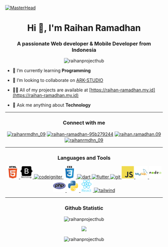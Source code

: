 [![MasterHead](https://i.postimg.cc/D0kYGHZJ/Raihan-ramadhan7.png)](https://raihan-ramadhan.my.id)
<h1 align="center">Hi 👋, I'm Raihan Ramadhan</h1>
<h3 align="center">A passionate Web developer & Mobile Developer from Indonesia</h3>

<p align="center"> <img src="https://komarev.com/ghpvc/?username=raihanprojecthub&label=Profile%20views&color=0e75b6&style=flat" alt="raihanprojecthub" /> </p>

- 🌱 I’m currently learning **Programming**

- 👯 I’m looking to collaborate on [ARK-STUDIO](https://github.com/TIM-SUKSES)

- 👨‍💻 All of my projects are available at [https://raihan-ramadhan.my.id](https://raihan-ramadhan.my.id)

- 💬 Ask me anything about **Technology**

------

<h3 align="center">Connect with me</h3>
<p align="center">
<a href="https://twitter.com/raihanrmdhn_09" target="blank"><img align="center" src="https://raw.githubusercontent.com/rahuldkjain/github-profile-readme-generator/master/src/images/icons/Social/twitter.svg" alt="raihanrmdhn_09" height="30" width="40" /></a>
<a href="https://linkedin.com/in/raihan-ramadhan-95b279244" target="blank"><img align="center" src="https://raw.githubusercontent.com/rahuldkjain/github-profile-readme-generator/master/src/images/icons/Social/linked-in-alt.svg" alt="raihan-ramadhan-95b279244" height="30" width="40" /></a>
<a href="https://fb.com/raihan.ramadhan.09" target="blank"><img align="center" src="https://raw.githubusercontent.com/rahuldkjain/github-profile-readme-generator/master/src/images/icons/Social/facebook.svg" alt="raihan.ramadhan.09" height="30" width="40" /></a>
<a href="https://instagram.com/raihanrmdhn_09" target="blank"><img align="center" src="https://raw.githubusercontent.com/rahuldkjain/github-profile-readme-generator/master/src/images/icons/Social/instagram.svg" alt="raihanrmdhn_09" height="30" width="40" /></a>
</p>

------

<h3 align="center">Languages and Tools</h3>
<p align="center"> <a href="https://getbootstrap.com" target="_blank" rel="noreferrer"> <img src="https://raw.githubusercontent.com/devicons/devicon/master/icons/html5/html5-original-wordmark.svg" alt="html5" width="40" height="40"/> </a> <a href="https://developer.mozilla.org/en-US/docs/Web/JavaScript" target="_blank" rel="noreferrer"> <img src="https://raw.githubusercontent.com/devicons/devicon/master/icons/bootstrap/bootstrap-plain-wordmark.svg" alt="bootstrap" width="40" height="40"/> </a> <a href="https://codeigniter.com" target="_blank" rel="noreferrer"> <img src="https://cdn.worldvectorlogo.com/logos/codeigniter.svg" alt="codeigniter" width="40" height="40"/> </a> <a href="https://www.w3schools.com/css/" target="_blank" rel="noreferrer"> <img src="https://raw.githubusercontent.com/devicons/devicon/master/icons/css3/css3-original-wordmark.svg" alt="css3" width="40" height="40"/> </a> <a href="https://dart.dev" target="_blank" rel="noreferrer"> <img src="https://www.vectorlogo.zone/logos/dartlang/dartlang-icon.svg" alt="dart" width="40" height="40"/> </a> <a href="https://flutter.dev" target="_blank" rel="noreferrer"> <img src="https://www.vectorlogo.zone/logos/flutterio/flutterio-icon.svg" alt="flutter" width="40" height="40"/> </a> <a href="https://git-scm.com/" target="_blank" rel="noreferrer"> <img src="https://www.vectorlogo.zone/logos/git-scm/git-scm-icon.svg" alt="git" width="40" height="40"/> </a> <a href="https://www.w3.org/html/" target="_blank" rel="noreferrer"> <img src="https://raw.githubusercontent.com/devicons/devicon/master/icons/javascript/javascript-original.svg" alt="javascript" width="40" height="40"/> </a> <a href="https://www.mysql.com/" target="_blank" rel="noreferrer"> <img src="https://raw.githubusercontent.com/devicons/devicon/master/icons/mysql/mysql-original-wordmark.svg" alt="mysql" width="40" height="40"/> </a> <a href="https://nodejs.org" target="_blank" rel="noreferrer"> <img src="https://raw.githubusercontent.com/devicons/devicon/master/icons/nodejs/nodejs-original-wordmark.svg" alt="nodejs" width="40" height="40"/> </a> <a href="https://www.php.net" target="_blank" rel="noreferrer"> <img src="https://raw.githubusercontent.com/devicons/devicon/master/icons/php/php-original.svg" alt="php" width="40" height="40"/> </a> <a href="https://www.python.org" target="_blank" rel="noreferrer"> <img src="https://raw.githubusercontent.com/devicons/devicon/master/icons/python/python-original.svg" alt="python" width="40" height="40"/> </a> <a href="https://reactjs.org/" target="_blank" rel="noreferrer"> <img src="https://raw.githubusercontent.com/devicons/devicon/master/icons/react/react-original-wordmark.svg" alt="react" width="40" height="40"/> </a> <a href="https://tailwindcss.com/" target="_blank" rel="noreferrer"> <img src="https://www.vectorlogo.zone/logos/tailwindcss/tailwindcss-icon.svg" alt="tailwind" width="40" height="40"/> </a> </p>

------

<h3 align="center">Github Statistic</h3>

<p align="center"><img src="https://github-readme-stats.vercel.app/api/top-langs/?username=raihanprojecthub&theme=radical&hide_border=false&include_all_commits=false&count_private=false&layout=compact" alt="raihanprojecthub" /></p>

<p align="center"><img src="https://github-readme-stats.vercel.app/api?username=raihanprojecthub&theme=radical&hide_border=false&include_all_commits=false&count_private=false" /></p>

<p align="center"><img src="https://github-readme-streak-stats.herokuapp.com/?user=raihanprojecthub&theme=radical&hide_border=false" alt="raihanprojecthub" /></p>
